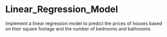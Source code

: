 # Linear_Regression_Model
Implement a linear regression model to predict the prices of houses based on their square footage and the number of bedrooms and bathrooms
